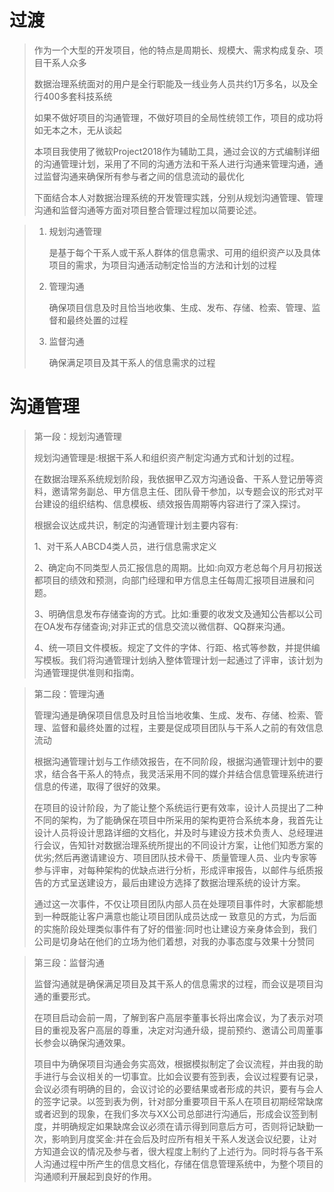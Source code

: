 # 过渡

> 作为一个大型的开发项目，他的特点是周期长、规模大、需求构成复杂、项目干系人众多
>
> 数据治理系统面对的用户是全行职能及一线业务人员共约1万多名，以及全行400多套科技系统
>
> 如果不做好项目的沟通管理，不做好项目的全局性统领工作，项目的成功将如无本之木，无从谈起
>
> 本项目我使用了微软Project2018作为辅助工具，通过会议的方式编制详细的沟通管理计划，采用了不同的沟通方法和干系人进行沟通来管理沟通，通过监督沟通来确保所有参与者之间的信息流动的最优化
>
> 下面结合本人对数据治理系统的开发管理实践，分别从规划沟通管理、管理沟通和监督沟通等方面对项目整合管理过程加以简要论述。

> 1. 规划沟通管理
>
>    是基于每个干系人或干系人群体的信息需求、可用的组织资产以及具体项目的需求，为项目沟通活动制定恰当的方法和计划的过程
>
> 2. 管理沟通
>
>    确保项目信息及时且恰当地收集、生成、发布、存储、检索、管理、监督和最终处置的过程
>
> 3. 监督沟通
>
>    确保满足项目及其干系人的信息需求的过程

# 沟通管理

> 第一段：规划沟通管理
>
> 规划沟通管理是:根据干系人和组织资产制定沟通方式和计划的过程。
>
> 在数据治理系系统规划阶段，我依据甲乙双方沟通设备、干系人登记册等资料，邀请常务副总、甲方信息主任、团队骨干参加，以专题会议的形式对平台建设的组织结构、信息模板、绩效报告周期等内容进行了深入探讨。
>
> 根据会议达成共识，制定的沟通管理计划主要内容有:
>
> 1、对干系人ABCD4类人员，进行信息需求定义
>
> 2、确定向不同类型人员汇报信息的周期。比如:向双方老总每个月月初报送都项目的绩效和预测，向部门经理和甲方信息主任每周汇报项目进展和问题。
>
> 3、明确信息发布存储查询的方式。比如:重要的收发文及通知公告都以公司在OA发布存储查询;对非正式的信息交流以微信群、QQ群来沟通。
>
> 4、统一项目文件模板。规定了文件的字体、行距、格式等参数，并提供编写模板。我们将沟通管理计划纳入整体管理计划一起通过了评审，该计划为沟通管理提供准则和指南。

> 第二段：管理沟通
>
> 管理沟通是确保项目信息及时且恰当地收集、生成、发布、存储、检索、管理、监督和最终处置的过程，主要是促成项目团队与干系人之前的有效信息流动
>
> 根据沟通管理计划与工作绩效报告，在不同阶段，根据沟通管理计划中的要求，结合各干系人的特点，我灵活采用不同的媒介并结合信息管理系统进行信息的传递，取得了很好的效果。
>
> 在项目的设计阶段，为了能让整个系统运行更有效率，设计人员提出了二种不同的架构，为了能确保在项目中所采用的架构更符合系统本身，我首先让设计人员将设计思路详细的文档化，并及时与建设方技术负责人、总经理进行会议，告知针对数据治理系统所提出的不同设计方案，让他们知悉方案的优劣;然后再邀请建设方、项目团队技术骨干、质量管理人员、业内专家等参与评审，对每种架构的优缺点进行分析，形成评审报告，以邮件与纸质报告的方式呈送建设方，最后由建设方选择了数据治理系统的设计方案。
>
> 通过这一次事件，不仅让项目团队内部人员在处理项目事件时，大家都能想到一种既能让客户满意也能让项目团队成员达成一 致意见的方式，为后面的实施阶段处理类似事件有了好的借鉴:同时也让建设方亲身体会到，我们公司是切身站在他们的立场为他们着想，对我的办事态度与效果十分赞同

> 第三段：监督沟通
>
> 监督沟通就是确保满足项目及其干系人的信息需求的过程，而会议是项目沟通的重要形式。
>
> 在项目启动会前一周，了解到客户高层李董事长将出席会议，为了表示对项目的重视及客户高层的尊重，决定对沟通升级，提前预约、邀请公司周董事长参会以确保沟通效果。
>
> 项目中为确保项目沟通会务实高效，根据模拟制定了会议流程，并由我的助手进行与会议相关的一切事宜。比如会议要有签到表，会议过程要有记录，会议必须有明确的目的，会议讨论的必要结果或者形成的共识，要有与会人的签字记录。以签到表为例，针对部分重要项目干系人在项目初期经常缺席或者迟到的现象，在我们多次与XX公司总部进行沟通后，形成会议签到制度，并明确规定如果缺席会议必须在请示得到同意后方可，否则将记缺勤一次，影响到月度奖金:并在会后及时应所有相关干系人发送会议纪要，让对方知道会议的情况及参与者，很大程度上制约了上述行为。同时将与各干系人沟通过程中所产生的信息文档化，存储在信息管理系统中，为整个项目的沟通顺利开展起到良好的作用。